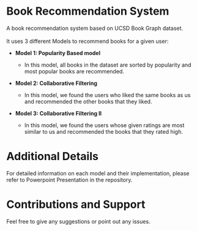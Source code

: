 # Book Recommendation System
A book recommendation system based on UCSD Book Graph dataset. <br/> <br/>
It uses 3 different Models to recommend books for a given user:

- **Model 1: Popularity Based model**
  - In this model, all books in the dataset are sorted by popularity and most popular books are recommended.

- **Model 2: Collaborative Filtering**
  - In this model, we found the users who liked the same books as us and recommended the other books that they liked.

- **Model 3: Collaborative Filtering II**
  -  In this model, we found the users whose given ratings are most similar to us and recommended the books that they rated high.

# Additional Details
For detailed information on each model and their implementation, please refer to Powerpoint Presentation in the repository.

# Contributions and Support
Feel free to give any suggestions or point out any issues.
